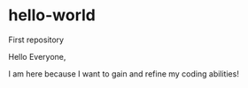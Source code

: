 # hello-world
First repository

Hello Everyone,

I am here because I want to gain and refine my coding abilities!
